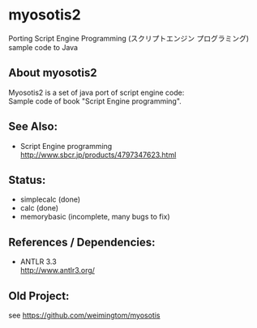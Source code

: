 ﻿# myosotis2
Porting Script Engine Programming (スクリプトエンジン プログラミング) sample code to Java  

## About myosotis2  
Myosotis2 is a set of java port of script engine code:  
Sample code of book "Script Engine programming".  

## See Also:  
* Script Engine programming  
http://www.sbcr.jp/products/4797347623.html  
	
## Status:  
* simplecalc (done)  
* calc (done)  
* memorybasic (incomplete, many bugs to fix)  

## References / Dependencies:  
* ANTLR 3.3  
http://www.antlr3.org/   

## Old Project:  
see https://github.com/weimingtom/myosotis  
